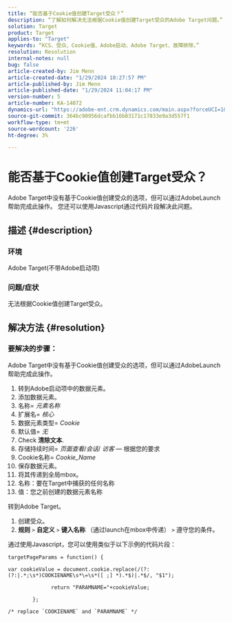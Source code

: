 ```yaml
---
title: “能否基于Cookie值创建Target受众？”
description: “了解如何解决无法根据Cookie值创建Target受众的Adobe Target问题。”
solution: Target
product: Target
applies-to: "Target"
keywords: “KCS、受众、Cookie值、Adobe启动、Adobe Target、故障排除，”
resolution: Resolution
internal-notes: null
bug: false
article-created-by: Jim Menn
article-created-date: "1/29/2024 10:27:57 PM"
article-published-by: Jim Menn
article-published-date: "1/29/2024 11:04:17 PM"
version-number: 5
article-number: KA-14072
dynamics-url: "https://adobe-ent.crm.dynamics.com/main.aspx?forceUCI=1&pagetype=entityrecord&etn=knowledgearticle&id=cf6109a6-f5be-ee11-9079-6045bd006268"
source-git-commit: 364bc90956dcafbb16b83171c17833e9a3d557f1
workflow-type: tm+mt
source-wordcount: '226'
ht-degree: 3%

---
```


# 能否基于Cookie值创建Target受众？


Adobe Target中没有基于Cookie值创建受众的选项，但可以通过AdobeLaunch帮助完成此操作。 您还可以使用Javascript通过代码片段解决此问题。

## 描述 {#description}




### 环境



Adobe Target(不带Adobe启动项)



### 问题/症状



无法根据Cookie值创建Target受众。


## 解决方法 {#resolution}




### 要解决的步骤：

Adobe Target中没有基于Cookie值创建受众的选项，但可以通过AdobeLaunch帮助完成此操作。

1. 转到Adobe启动项中的数据元素。
2. 添加数据元素。
3. 名称= *元素名称*
4. 扩展名= *核心*
5. 数据元素类型= *Cookie*
6. 默认值= *无*
7. Check <b>清除文本</b>.
8. 存储持续时间= *页面查看*/*会话*/ *访客*  — 根据您的要求
9. Cookie名称= *Cookie_Name*
10. 保存数据元素。
11. 将其传递到全局mbox。
12. 名称：要在Target中捕获的任何名称
13. 值：您之前创建的数据元素名称


转到Adobe Target。

1. 创建受众。
2. <b>规则</b> `>`  <b>自定义</b> `>`  <b>键入名称</b> （通过launch在mbox中传递） `>`  遵守您的条件。




通过使用Javascript，您可以使用类似于以下示例的代码片段：


```
targetPageParams = function() {

var cookieValue = document.cookie.replace(/(?:(?:|.*;\s*)COOKIENAME\s*\=\s*([ ;] *).*$)|.*$/, "$1");

              return "PARAMNAME="+cookieValue;

        };

/* replace `COOKIENAME` and `PARAMNAME` */
```

